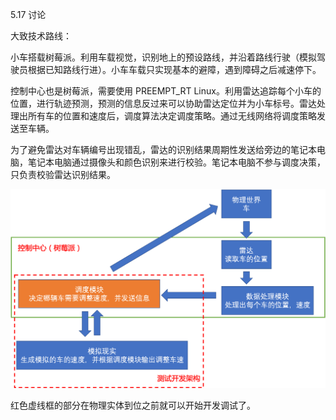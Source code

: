 5.17 讨论



大致技术路线：

小车搭载树莓派。利用车载视觉，识别地上的预设路线，并沿着路线行驶（模拟驾驶员根据已知路线行进）。小车车载只实现基本的避障，遇到障碍之后减速停下。

控制中心也是树莓派，需要使用 PREEMPT_RT Linux。利用雷达追踪每个小车的位置，进行轨迹预测，预测的信息反过来可以协助雷达定位并为小车标号。雷达处理出所有车的位置和速度后，调度算法决定调度策略。通过无线网络将调度策略发送至车辆。

为了避免雷达对车辆编号出现错乱，雷达的识别结果周期性发送给旁边的笔记本电脑，笔记本电脑通过摄像头和颜色识别来进行校验。笔记本电脑不参与调度决策，只负责校验雷达识别结果。

![架构](架构.png)

红色虚线框的部分在物理实体到位之前就可以开始开发调试了。